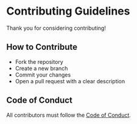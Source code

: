 # Contributing Guidelines

Thank you for considering contributing!

## How to Contribute

- Fork the repository
- Create a new branch
- Commit your changes
- Open a pull request with a clear description

## Code of Conduct

All contributors must follow the [Code of Conduct](CODE_OF_CONDUCT.md).
